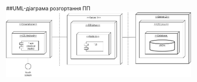 ##UML-діаграма розгортання ПП
![](https://github.com/oleksandrblazhko/ai202-prokopenko/blob/ai-202-prokopenko-with_laboratory_work_4/1.5-SoftwareProjectPlanning/1.5.1-SoftwareArchitectConcept/%D0%A2%D0%A1%D0%9F%D0%9F-UML%20%D0%90%D1%80%D1%85%D0%B8%D1%82%D0%B5%D0%BA%D1%82%D1%83%D1%80%D0%B0%20%D0%9F%D0%9F%20LB4.jpg?raw=true)
